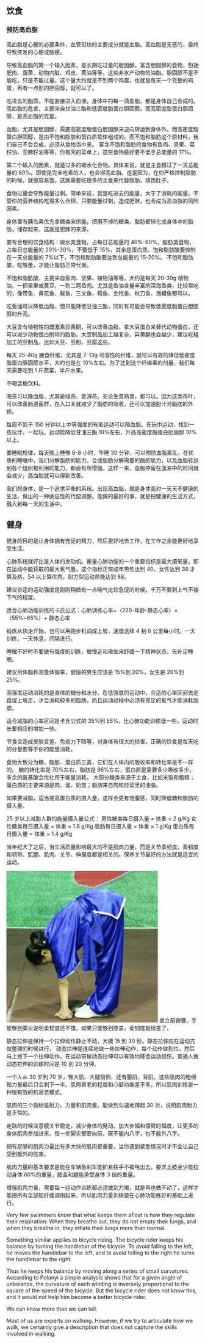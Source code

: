 ## 饮食

### 预防高血脂

高血脂是心梗的必要条件，血管斑块的主要成分就是血脂。高血脂是无感的，最终导致突发的心梗或脑梗。

导致高血脂的第一个输入因素，是长期吃过量的胆固醇。富含胆固醇的食物，包括肥肉、蛋黄、动物内脏、鸡皮、黄油等等，这些非水产动物的油脂。胆固醇不是不能吃，只是不能过量。这个量大约就是不到两个鸡蛋，也就是每天一个完整的鸡蛋，再有一点别的胆固醇，就可以了。

吃进去的脂质，不能直接进入血液。身体中的每一滴血脂，都是身体自己合成的。高血脂的危害，主要来自甘油三酯和低密度脂蛋白胆固醇。而高密度脂蛋白胆固醇，是高血脂的克星。

血脂，尤其是胆固醇，需要高密度脂蛋白胆固醇来逆向转运到身体外。而高密度脂蛋白胆固醇，是由不饱和脂肪和蛋白质载体组成的。而不饱和脂肪这个原材料，我们自己不会合成，必须从食物当中来。
富含不饱和脂肪的食物有鱼肉、坚果、菜籽油、亚麻籽油等等，你每天的菜单上，这些食物最好要不低于总能量的 17%。

第二个输入的因素，就是过多的碳水化合物。具体来说，就是主食超过了一天总能量的 60%。即使是完全吃素的人，也会得高血脂。这是因为，在你严格控制脂肪的时候，就很容易饿，这就需要吃很多的主食来代替脂肪，填饱肚子。

食物过量会导致能量过剩。简单来说，就是吃进去的能量，大于了消耗的能量。不管你的营养结构吃得多么合理，只要能量过剩，造成肥胖，也会成为高血脂的风险因素。

身体里有胰岛素优先拿糖类来供能，把用不掉的糖类、脂肪都转化成身体中的脂肪，储存起来，这就是肥胖的来源。

要有合理的饮食结构：碳水类食物，占每日总能量的 40%-60%，脂肪类食物，占每日总能量的 20%-30%，不要低于 15%，其余是蛋白质。饱和脂肪酸要控制在一天总能量的 7%以下，不饱和脂肪酸要达到总能量的 15-20%。 不饱和脂肪酸，吃够量，才能让脂肪正常代谢。

不饱和脂肪酸，主要来自鱼肉、坚果、植物油等等。大约是每天 20-30g 植物油，一把坚果或黄豆，一到二两鱼肉。尤其是鱼油含量丰富的深海鱼类，比较常吃的，像带鱼、黄花鱼、鲅鱼、三文鱼、鳕鱼、金枪鱼、秋刀鱼、海鳗鱼都可以。

吃鱼油可以降低血脂，但只能降低甘油三酯，同时有可能会导致低密度脂蛋白胆固醇的升高。

大豆含有植物性的雌激素异黄酮，可以改善血脂，拿大豆蛋白来替代动物蛋白，还可以减少动物蛋白附带的脂肪。大豆制品加工越复杂，异黄酮也会越少，建议吃粗加工的豆制品，比如大豆、豆粉、豆腐这些。

每天 25-40g 膳食纤维，尤其是 7-13g 可溶性的纤维，就可以有效的降低低密度脂蛋白胆固醇水平，大约也是在 10%左右。为了达到这个纤维素的剂量，我们每天需要吃到 1 斤蔬菜，半斤水果。

不喝含糖饮料。

喝茶可以降血脂，尤其是绿茶、普洱茶，无论生普熟普，都可以。因为这类茶叶，可以改善肠道菌群，在入口关就减少了脂肪的吸收，还可以加速胆汁对脂肪的外排。

每周不低于 150 分钟以上中等强度的有氧运动可以降血脂。在玩中运动，找到一些玩伴，一起玩。运动能降低甘油三酯 10%左右，升高高密度脂蛋白胆固醇 10%以上。

要睡眠规律，每天晚上睡够 6-8 小时，午睡 30 分钟，可以预防血脂紊乱。在优质的睡眠中，我们分解脂肪的能力、合成脂肪分解需要的酶的能力，以及血脂转运到各个组织被利用的能力，都会有所增强。这样一来，血脂停留在血液中的时间就会减少，高血脂就可以得到改善。

我们的身体，是一个追求平衡的系统。出现高血脂，就是身体面对一天天不健康的生活，做出的一种适应性的代偿调整。能做的最好的事，就是把健康的生活方式，融入到每一天的生活中。

## 健身

健身的目的是让身体拥有充足的精力，然后更好地去工作，在工作之余能更好地享受生活。

心肺系统就好比是人体的发动机。衡量心肺功能的一个重要指标是最大摄氧量，即在运动中能获取的最大氧气量。这个指标正常成年男性达到 40，女性达到 36 才算及格，54 以上算优秀，耐力型运动员能达到 88。

建议合适的运动强度是刚刚稍微有一点喘气比较急促的时候，千万不要到上气不接下气的程度。

适合心肺功能训练的卡氏公式：心肺训练心率=（220-年龄-静态心率）×（55%~65%）+ 静态心率

锻炼从快走开始，也可以用跑步机调成上坡，速度选择 4 到 6 公里每小时。一天训练，一天休息，间隔进行。

睡眠不好时不要做有强度的训练，做慢走和瑜伽来舒缓一下精神状态，先补足睡眠。

建议用体脂称测量体脂率，健康的男生应该是 15%到 20%，女生是 20%到 25%。

高强度运动消耗的是身体的糖分和水分。在低强度的运动中，合适的心率区间去走路或上坡走，才会消耗较多的脂肪，而且运动过程中必须有充足的氧气才能消耗脂肪。

适合减脂的心率区间是卡氏公式的 35%到 55%，比心肺功能训练低一些，运动时长要相应的增加一些。

节食会造成皮肤变差，免疫力下降等，对身体有很大的损害。正确的饮食是每天吃的分量要等于你的能量消耗。

食物大致分为糖、脂肪、蛋白质三类，它们在人体内的吸收率和转化率是不一样的。
糖的转化率是 70%左右，脂肪是 96%左右，蛋白质是需要多少吸收多少，多余的氨基酸会优化用于能量消耗。
大部分糖类来源于主食，比如米饭和粗粮；蛋白质的主要来源是肉、蛋、奶类；脂肪来自肉和炒菜里的油脂。

如果要减脂，适当提高蛋白质的摄入量，这样会更有饱腹感，同时降低糖和脂肪的摄入量。

25 岁以上减脂人群的能量摄入量公式：
男性糖类每日摄入量 = 体重 × 2 g/Kg
女性糖类每日摄入量 = 体重 × 1.8 g/Kg
脂肪每日摄入量 = 体重 × 1 g/Kg
蛋白质每日摄入量 = 体重 × 1.4 g/Kg

当年纪大了之后，当生活质量影响最大的不是肌肉力量，而是关节柔韧度。柔韧度和韧带、肌腱、肌肉、关节、伸展度都是相关的。保养关节最好的方法就是适宜的运动。

![直立前俯腰](./images/bow.gif)
直立前俯腰，手能够到脚尖说明柔韧度还不错，如果只能够到膝盖，柔韧度就很差了。

静态拉伸是保持一个拉伸动作静止不动，大概 15 到 30 秒。静态拉伸应在运动完做整理的时候进行。
动态拉伸是连续地做一些拉伸动作，每个动作做到位，然后马上换下一个拉伸动作。在运动前做动态拉伸可以有效地降低运动损伤。普通人做动态拉伸的训练时间是 10 到 20 分钟。

一个人从 30 岁到 70 岁，臀大肌、大腿前侧、还有腹肌、背肌，这些肌肉的粗细和力量最后只会剩下一半。肌肉衰老的程度和心脏功能差不多，所以肌肉训练是一种很有效的抗衰老模式。

肌肉的三个指标是耐力、力量和肌肉量。能做到匀速地蹲起 30 次，说明肌肉耐力是正常的。

走路的时候注意髋关节稳定，减少身体的晃动。加大步幅和摆臂的幅度，让更多的身体肌肉参加进来。每一步脚尖都要向前，既不能内八字，也不能外八字。

拥有足够的肌肉力量比有多大块的肌肉更重要，当你遇到紧急情况时才不会让自己受到额外的伤害。

肌肉力量的基本要求是能在车辆急刹车能抓紧扶手不被甩出去，要求上肢至少能拉动身体 60%的重量，膝盖和腿能承受身体 3 倍的重量。

增强肌肉力量，需要每一组动作训练都必须做到力竭，就是再也做不动了，这样才能把所有全部肌纤维调用起来，所以肌肉力量训练要在心肺功能练好的基础上进行。

Very few swimmers know that what keeps them afloat is how they regulate their respiration: When they breathe out, they do not empty their lungs, and when they breathe in, they inflate their lungs more than normal.

Something similar applies to bicycle riding. The bicycle rider keeps his balance by turning the handlebar of the bicycle. To avoid falling to the left, he moves the handlebar to the left, and to avoid falling to the right he turns the handlebar to the right.

Thus he keeps his balance by moving along a series of small curvatures. According to Polanyi a simple analysis shows that for a given angle of unbalance, the curvature of each winding is inversely proportional to the square of the speed of the bicycle. But the bicycle rider does not know this, and it would not help him become a better bicycle rider.

We can know more than we can tell.

Most of us are experts on walking. However, if we try to articulate how we walk, we certainly give a description that does not capture the skills involved in walking.
